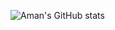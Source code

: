 ![Aman's GitHub stats](https://github-readme-stats.vercel.app/api?username=amanthanvi-cyber&show_icons=true)

